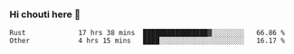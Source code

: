 ### Hi chouti here 👋


<!--START_SECTION:waka-->

```text
Rust             17 hrs 38 mins  ████████████████▓░░░░░░░░   66.86 %
Other            4 hrs 15 mins   ████░░░░░░░░░░░░░░░░░░░░░   16.17 %
```

<!--END_SECTION:waka-->

<!--
**l0nl1f3/l0nl1f3** is a ✨ _special_ ✨ repository because its `README.md` (this file) appears on your GitHub profile.

Here are some ideas to get you started:

- 🔭 I’m currently working on ...
- 🌱 I’m currently learning ...
- 👯 I’m looking to collaborate on ...
- 🤔 I’m looking for help with ...
- 💬 Ask me about ...
- 📫 How to reach me: ...
- 😄 Pronouns: ...
- ⚡ Fun fact: ...
-->
